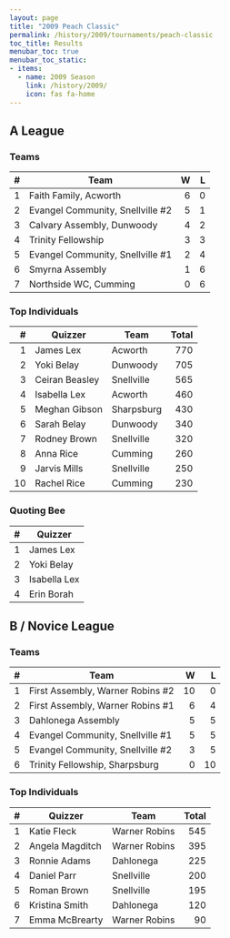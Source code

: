 ```yaml
---
layout: page
title: "2009 Peach Classic"
permalink: /history/2009/tournaments/peach-classic
toc_title: Results
menubar_toc: true
menubar_toc_static:
- items:
  - name: 2009 Season
    link: /history/2009/
    icon: fas fa-home
---
```


## A League

### Teams

|    # | Team                             |    W |    L |
| ---: | -------------------------------- | ---: | ---: |
|    1 | Faith Family, Acworth            |    6 |    0 |
|    2 | Evangel Community, Snellville #2 |    5 |    1 |
|    3 | Calvary Assembly, Dunwoody       |    4 |    2 |
|    4 | Trinity Fellowship               |    3 |    3 |
|    5 | Evangel Community, Snellville #1 |    2 |    4 |
|    6 | Smyrna Assembly                  |    1 |    6 |
|    7 | Northside WC, Cumming            |    0 |    6 |

### Top Individuals

|    # | Quizzer        | Team       | Total |
| ---: | -------------- | ---------- | ----: |
|    1 | James Lex      | Acworth    |   770 |
|    2 | Yoki Belay     | Dunwoody   |   705 |
|    3 | Ceiran Beasley | Snellville |   565 |
|    4 | Isabella Lex   | Acworth    |   460 |
|    5 | Meghan Gibson  | Sharpsburg |   430 |
|    6 | Sarah Belay    | Dunwoody   |   340 |
|    7 | Rodney Brown   | Snellville |   320 |
|    8 | Anna Rice      | Cumming    |   260 |
|    9 | Jarvis Mills   | Snellville |   250 |
|   10 | Rachel Rice    | Cumming    |   230 |

### Quoting Bee

|    # | Quizzer      |
| ---: | ------------ |
|    1 | James Lex    |
|    2 | Yoki Belay   |
|    3 | Isabella Lex |
|    4 | Erin Borah   |

## B / Novice League

### Teams

|    # | Team                             |    W |    L |
| ---: | -------------------------------- | ---: | ---: |
|    1 | First Assembly, Warner Robins #2 |   10 |    0 |
|    2 | First Assembly, Warner Robins #1 |    6 |    4 |
|    3 | Dahlonega Assembly               |    5 |    5 |
|    4 | Evangel Community, Snellville #1 |    5 |    5 |
|    5 | Evangel Community, Snellville #2 |    3 |    5 |
|    6 | Trinity Fellowship, Sharpsburg   |    0 |   10 |

### Top Individuals

|    # | Quizzer         | Team          | Total |
| ---: | --------------- | ------------- | ----: |
|    1 | Katie Fleck     | Warner Robins |   545 |
|    2 | Angela Magditch | Warner Robins |   395 |
|    3 | Ronnie Adams    | Dahlonega     |   225 |
|    4 | Daniel Parr     | Snellville    |   200 |
|    5 | Roman Brown     | Snellville    |   195 |
|    6 | Kristina Smith  | Dahlonega     |   120 |
|    7 | Emma McBrearty  | Warner Robins |    90 |

